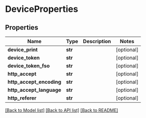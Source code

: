 # DeviceProperties

## Properties
Name | Type | Description | Notes
------------ | ------------- | ------------- | -------------
**device_print** | **str** |  | [optional] 
**device_token** | **str** |  | [optional] 
**device_token_fso** | **str** |  | [optional] 
**http_accept** | **str** |  | [optional] 
**http_accept_encoding** | **str** |  | [optional] 
**http_accept_language** | **str** |  | [optional] 
**http_referer** | **str** |  | [optional] 

[[Back to Model list]](../README.md#documentation-for-models) [[Back to API list]](../README.md#documentation-for-api-endpoints) [[Back to README]](../README.md)


